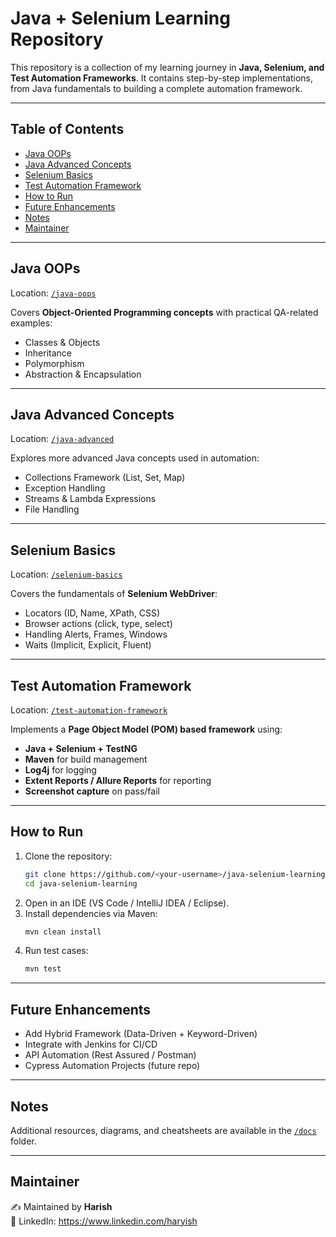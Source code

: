 # Java + Selenium Learning Repository

This repository is a collection of my learning journey in **Java, Selenium, and Test Automation Frameworks**. It contains step-by-step implementations, from Java fundamentals to building a complete automation framework.

---

## Table of Contents
- [Java OOPs](#java-oops)
- [Java Advanced Concepts](#java-advanced-concepts)
- [Selenium Basics](#selenium-basics)
- [Test Automation Framework](#test-automation-framework)
- [How to Run](#how-to-run)
- [Future Enhancements](#future-enhancements)
- [Notes](#notes)
- [Maintainer](#maintainer)

---

## Java OOPs
Location: [`/java-oops`](./java-oops)

Covers **Object-Oriented Programming concepts** with practical QA-related examples:
- Classes & Objects
- Inheritance
- Polymorphism
- Abstraction & Encapsulation

---

## Java Advanced Concepts
Location: [`/java-advanced`](./java-advanced)

Explores more advanced Java concepts used in automation:
- Collections Framework (List, Set, Map)
- Exception Handling
- Streams & Lambda Expressions
- File Handling

---

## Selenium Basics
Location: [`/selenium-basics`](./selenium-basics)

Covers the fundamentals of **Selenium WebDriver**:
- Locators (ID, Name, XPath, CSS)
- Browser actions (click, type, select)
- Handling Alerts, Frames, Windows
- Waits (Implicit, Explicit, Fluent)

---

## Test Automation Framework
Location: [`/test-automation-framework`](./test-automation-framework)

Implements a **Page Object Model (POM) based framework** using:
- **Java + Selenium + TestNG**
- **Maven** for build management
- **Log4j** for logging
- **Extent Reports / Allure Reports** for reporting
- **Screenshot capture** on pass/fail

---

## How to Run
1. Clone the repository:
   ```bash
   git clone https://github.com/<your-username>/java-selenium-learning.git
   cd java-selenium-learning
   ```
2. Open in an IDE (VS Code / IntelliJ IDEA / Eclipse).
3. Install dependencies via Maven:
   ```bash
   mvn clean install
   ```
4. Run test cases:
   ```bash
   mvn test
   ```

---

## Future Enhancements
- Add Hybrid Framework (Data-Driven + Keyword-Driven)
- Integrate with Jenkins for CI/CD
- API Automation (Rest Assured / Postman)
- Cypress Automation Projects (future repo)

---

## Notes
Additional resources, diagrams, and cheatsheets are available in the [`/docs`](./docs) folder.

---

## Maintainer
✍️ Maintained by **Harish**  
🔗 LinkedIn: <https://www.linkedin.com/haryish>
